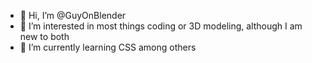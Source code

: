 - 👋 Hi, I’m @GuyOnBlender
- 👀 I’m interested in most things coding or 3D modeling, although I am new to both
- 🌱 I’m currently learning CSS among others

<!---
GuyOnBlender/GuyOnBlender is a ✨ special ✨ repository because its `README.md` (this file) appears on your GitHub profile.
You can click the Preview link to take a look at your changes.
--->
